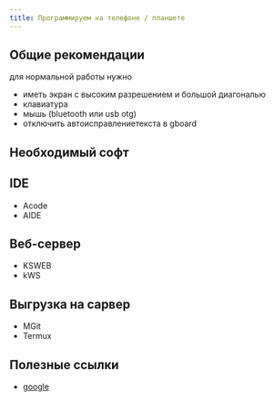 ```yaml
---
title: Программируем на телефоне / планшете
---
```


## Общие рекомендации
для нормальной работы нужно
- иметь экран с высоким разрешением и большой диагональю
- клавиатура
- мышь (bluetooth или usb otg)
- отключить автоисправлениетекста в gboard


## Необходимый софт
## IDE
- Acode
- AIDE


## Веб-сервер
- KSWEB
- kWS

## Выгрузка на сарвер
- MGit
- Termux



## Полезные ссылки
- [google](https://google.com)
